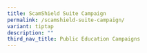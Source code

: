 ```yaml
---
title: ScamShield Suite Campaign
permalink: /scamshield-suite-campaign/
variant: tiptap
description: ""
third_nav_title: Public Education Campaigns
---
```

